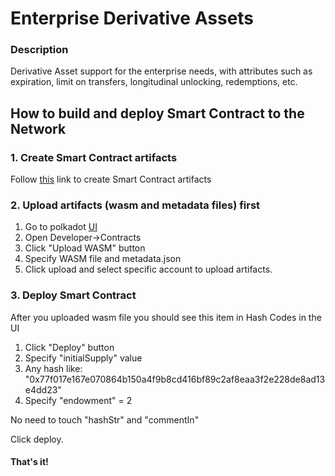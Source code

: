 # Enterprise Derivative Assets

### Description 
 Derivative Asset support for the enterprise needs, with attributes such as expiration, limit on transfers, longitudinal unlocking, redemptions, etc.
 
## How to build and deploy Smart Contract to the Network   
### 1. Create Smart Contract artifacts
Follow [this](./create_sc_artifacts.md) link to create Smart Contract artifacts
### 2. Upload artifacts (wasm and metadata files) first

1. Go to polkadot [UI](https://polkadot.js.org/apps/?rpc=wss%3A%2F%2Fcore-dev.cere.io%2Fsubstrate#/contracts)
2. Open Developer→Contracts
3. Click "Upload WASM" button
4. Specify WASM file and metadata.json
5. Click upload and select specific account to upload artifacts.

### 3. Deploy Smart Contract

After you uploaded wasm file you should see this item in Hash Codes in the UI

1. Click "Deploy" button
2. Specify "initialSupply" value
3. Any hash like: "0x77f017e167e070864b150a4f9b8cd416bf89c2af8eaa3f2e228de8ad13e4dd23" 
4. Specify "endowment" = 2

No need to touch "hashStr" and "commentIn"

Click deploy.

#### That's it!
